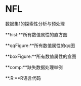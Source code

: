 # NFL
数据集1的探索性分析与预处理

**hist:**所有数值属性的直方图

**qqFigure:**所有数值属性的qq图

**boxFigure:**所有数值属性的盒图

**comp:**缺失数据处理举例

**.R:**R语言代码
